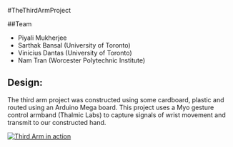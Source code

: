 
#TheThirdArmProject

##Team
- Piyali Mukherjee
- Sarthak Bansal (University of Toronto)
- Vinicius Dantas (University of Toronto)
- Nam Tran (Worcester Polytechnic Institute)

## Design: 
The third arm project was constructed using some cardboard, plastic and routed using an Arduino Mega board. This project uses a Myo gesture control armband (Thalmic Labs) to capture signals of wrist movement and transmit to our constructed hand. 

[![Third Arm in action](https://giphy.com/gifs/hackmit2014-w8sTcpRzCapakOvanh)](https://www.youtube.com/watch?v=oYBgqnfbgDo)

